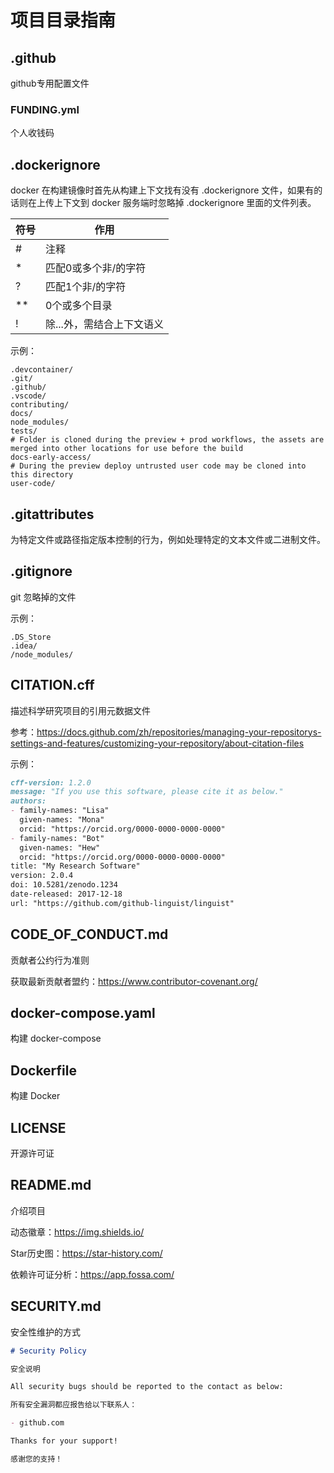 # 项目目录指南

## .github

github专用配置文件

### FUNDING.yml

个人收钱码

## .dockerignore

docker 在构建镜像时首先从构建上下文找有没有 .dockerignore 文件，如果有的话则在上传上下文到 docker 服务端时忽略掉 .dockerignore 里面的文件列表。

| 符号 | 作用             |
|----|----------------|
| #  | 注释             |
| *  | 匹配0或多个非/的字符    |
| ?  | 匹配1个非/的字符      |
| ** | 0个或多个目录        |
| !  | 除...外，需结合上下文语义 |

示例：

```dockerignore
.devcontainer/
.git/
.github/
.vscode/
contributing/
docs/
node_modules/
tests/
# Folder is cloned during the preview + prod workflows, the assets are merged into other locations for use before the build
docs-early-access/
# During the preview deploy untrusted user code may be cloned into this directory
user-code/
```

## .gitattributes

为特定文件或路径指定版本控制的行为，例如处理特定的文本文件或二进制文件。

## .gitignore

git 忽略掉的文件

示例：

```gitignore
.DS_Store
.idea/
/node_modules/
```

## CITATION.cff

描述科学研究项目的引用元数据文件

参考：https://docs.github.com/zh/repositories/managing-your-repositorys-settings-and-features/customizing-your-repository/about-citation-files

示例：

```md
cff-version: 1.2.0
message: "If you use this software, please cite it as below."
authors:
- family-names: "Lisa"
  given-names: "Mona"
  orcid: "https://orcid.org/0000-0000-0000-0000"
- family-names: "Bot"
  given-names: "Hew"
  orcid: "https://orcid.org/0000-0000-0000-0000"
title: "My Research Software"
version: 2.0.4
doi: 10.5281/zenodo.1234
date-released: 2017-12-18
url: "https://github.com/github-linguist/linguist"
```

## CODE_OF_CONDUCT.md

贡献者公约行为准则

获取最新贡献者盟约：<https://www.contributor-covenant.org/>

## docker-compose.yaml

构建 docker-compose

## Dockerfile

构建 Docker

## LICENSE

开源许可证

## README.md

介绍项目

动态徽章：<https://img.shields.io/>

Star历史图：<https://star-history.com/>

依赖许可证分析：<https://app.fossa.com/>

## SECURITY.md

安全性维护的方式

```md
# Security Policy

安全说明

All security bugs should be reported to the contact as below:

所有安全漏洞都应报告给以下联系人：

- github.com

Thanks for your support!

感谢您的支持！
```
